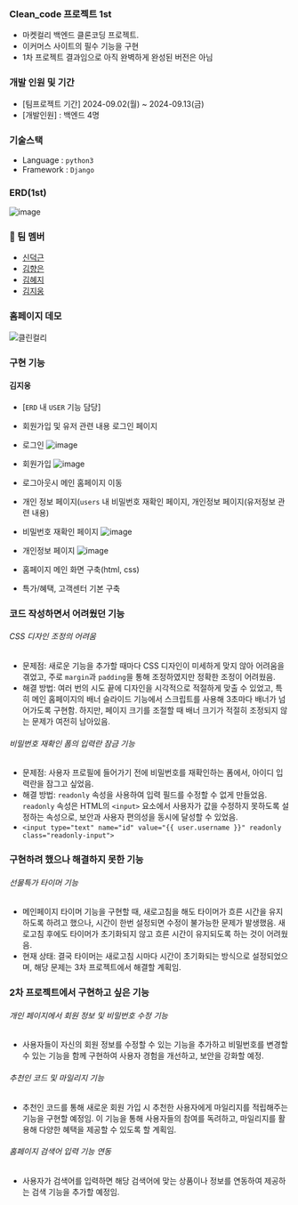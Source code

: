 ### Clean_code 프로젝트 1st
- 마켓컬리 백엔드 클론코딩 프로젝트.
- 이커머스 사이트의 필수 기능을 구현
- 1차 프로젝트 결과임으로 아직 완벽하게 완성된 버전은 아님


### 개발 인원 및 기간
- [팀프로젝트 기간] 2024-09.02(월) ~ 2024-09.13(금)
- [개발인원] : 백엔드 4명

### 기술스택
- Language : `python3`
- Framework : `Django`

### ERD(1st)
![image](https://github.com/user-attachments/assets/2bcc12f3-f569-4b35-812c-f2b53c66e4c5)


### 🤗 팀 멤버
- [신덕근](https://github.com/shindeokgeun)
- [김향은](https://github.com/myangeun)
- [김혜지](https://github.com/hjkim977)
- [김지웅](https://github.com/kgw08003)

### 홈페이지 데모
![클린컬리](https://github.com/user-attachments/assets/bd02c593-fa10-48bb-979d-a24f744183ea)


### 구현 기능

#### 김지웅
- [`ERD` 내 `USER` 기능 담당]
- 회원가입 및 유저 관련 내용 로그인 페이지
- 로그인
![image](https://github.com/user-attachments/assets/0e599038-ebb7-4f53-a9cf-77babee87063)
- 회원가입
![image](https://github.com/user-attachments/assets/5c82ea31-0d02-46f7-ac5b-cee173fb1056)

- 로그아웃시 메인 홈페이지 이동
- 개인 정보 페이지(`users` 내 비밀번호 재확인 페이지, 개인정보 페이지(유저정보 관련 내용)
  
- 비밀번호 재확인 페이지
![image](https://github.com/user-attachments/assets/f87e64ca-d6d7-4f37-a2b6-4a0e363e3de8)

- 개인정보 페이지
![image](https://github.com/user-attachments/assets/3216e47e-51e1-437a-9877-36062881d80e)

- 홈페이지 메인 화면 구축(html, css)
- 특가/혜택, 고객센터 기본 구축

### 코드 작성하면서 어려웠던 기능
###### CSS 디자인 조정의 어려움
- 문제점: 새로운 기능을 추가할 때마다 CSS 디자인이 미세하게 맞지 않아 어려움을 겪었고, 주로 `margin`과 `padding`을 통해 조정하였지만 정확한 조정이 어려웠음.
- 해결 방법: 여러 번의 시도 끝에 디자인을 시각적으로 적절하게 맞출 수 있었고, 특히 메인 홈페이지의 배너 슬라이드 기능에서 스크립트를 사용해 3초마다 배너가 넘어가도록 구현함. 하지만, 페이지 크기를 조절할 때 배너 크기가 적절히 조정되지 않는 문제가 여전히 남아있음.

###### 비밀번호 재확인 폼의 입력란 잠금 기능
- 문제점: 사용자 프로필에 들어가기 전에 비밀번호를 재확인하는 폼에서, 아이디 입력란을 잠그고 싶었음.
- 해결 방법: `readonly` 속성을 사용하여 입력 필드를 수정할 수 없게 만들었음. `readonly` 속성은 HTML의 `<input>` 요소에서 사용자가 값을 수정하지 못하도록 설정하는 속성으로, 보안과 사용자 편의성을 동시에 달성할 수 있었음.
- ```<input type="text" name="id" value="{{ user.username }}" readonly class="readonly-input">```


###  구현하려 했으나 해결하지 못한 기능
###### 선물특가 타이머 기능
- 메인페이지 타이머 기능을 구현할 때, 새로고침을 해도 타이머가 흐른 시간을 유지하도록 하려고 했으나, 시간이 한번 설정되면 수정이 불가능한 문제가 발생했음. 새로고침 후에도 타이머가 초기화되지 않고 흐른 시간이 유지되도록 하는 것이 어려웠음.
- 현재 상태: 결국 타이머는 새로고침 시마다 시간이 초기화되는 방식으로 설정되었으며, 해당 문제는 3차 프로젝트에서 해결할 계획임.

### 2차 프로젝트에서 구현하고 싶은 기능
###### 개인 페이지에서 회원 정보 및 비밀번호 수정 기능
- 사용자들이 자신의 회원 정보를 수정할 수 있는 기능을 추가하고 비밀번호를 변경할 수 있는 기능을 함께 구현하여 사용자 경험을 개선하고, 보안을 강화할 예정.

###### 추천인 코드 및 마일리지 기능
- 추천인 코드를 통해 새로운 회원 가입 시 추천한 사용자에게 마일리지를 적립해주는 기능을 구현할 예정임. 이 기능을 통해 사용자들의 참여를 독려하고, 마일리지를 활용해 다양한 혜택을 제공할 수 있도록 할 계획임.

###### 홈페이지 검색어 입력 기능 연동
- 사용자가 검색어를 입력하면 해당 검색어에 맞는 상품이나 정보를 연동하여 제공하는 검색 기능을 추가할 예정임. 
